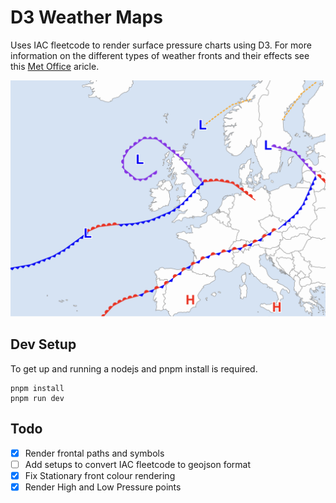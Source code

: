 # D3 Weather Maps
Uses IAC fleetcode to render surface pressure charts using D3.
For more information on the different types of weather fronts and their effects see this [Met Office](https://www.metoffice.gov.uk/weather/learn-about/weather/atmosphere/weather-fronts) aricle.

![example generated surface map](doc/example.png)

## Dev Setup
To get up and running a nodejs and pnpm install is required.
```
pnpm install
pnpm run dev
```

## Todo
- [x] Render frontal paths and symbols
- [ ] Add setups to convert IAC fleetcode to geojson format
- [X] Fix Stationary front colour rendering
- [X] Render High and Low Pressure points